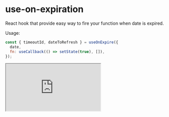 # use-on-expiration

React hook that provide easy way to fire your function when date is expired.

Usage:

```javascript
const { timeoutId, dateToRefresh } = useOnExpire({
  date,
  fn: useCallback(() => setState(true), []),
});
```

<iframe src="http://localhost:5173/demo-use-on-expire-project/"></iframe>
